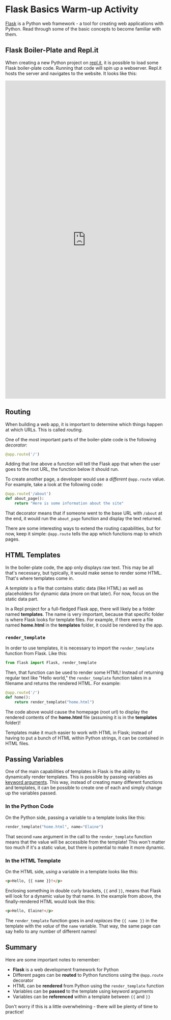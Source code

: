# Flask Basics Warm-up Activity
[Flask](https://flask.palletsprojects.com/en/1.1.x/foreword/) is a Python web framework - a tool for creating web applications with Python. Read through some of the basic concepts to become familiar with them.

## Flask Boiler-Plate and Repl.it
When creating a new Python project on [repl.it](https://repl.it), it is possible to load some Flask boiler-plate code. Running that code will spin up a webserver. Repl.it hosts the server and navigates to the website. It looks like this:

<iframe height="1000px" width="100%" src="https://repl.it/@JosephMaxwell/FlaskBoilerPlate?lite=true" scrolling="no" frameborder="no" allowtransparency="true" allowfullscreen="true" sandbox="allow-forms allow-pointer-lock allow-popups allow-same-origin allow-scripts allow-modals"></iframe>

## Routing
When building a web app, it is important to determine which things happen at which URLs. This is called _routing_.

One of the most important parts of the boiler-plate code is the following _decorator_:

```py
@app.route('/')
```

Adding that line above a function will tell the Flask app that when the user goes to the root URL, the function below it should run.

To create another page, a developer would use a _different_ `@app.route` value. For example, take a look at the following code:

```py
@app.route('/about')
def about_page():
    return "Here is some information about the site"
```

That decorator means that if someone went to the base URL with `/about` at the end, it would run the `about_page` function and display the text returned.

There are some interesting ways to extend the routing capabilities, but for now, keep it simple: `@app.route` tells the app which functions map to which pages.

## HTML Templates
In the boiler-plate code, the app only displays raw text. This may be all that's necessary, but typically, it would make sense to render some HTML. That's where templates come in.

A _template_ is a file that contains static data (like HTML) as well as placeholders for dynamic data (more on that later). For now, focus on the static data part.

In a Repl project for a full-fledged Flask app, there will likely be a folder named **templates**. The name is very important, because that specific folder is where Flask looks for template files. For example, if there were a file named **home.html** in the **templates** folder, it could be rendered by the app.

### `render_template`
In order to use templates, it is necessary to import the `render_template` function from Flask. Like this:

```py
from flask import Flask, render_template
```

Then, that function can be used to render some HTML! Instead of returning regular text like "Hello world," the `render_template` function takes in a filename and returns the rendered HTML. For example:

```py
@app.route('/')
def home():
    return render_template("home.html")
```

The code above would cause the homepage (root url) to display the rendered contents of the **home.html** file (assuming it is in the **templates** folder)!

Templates make it much easier to work with HTML in Flask; instead of having to put a bunch of HTML within Python strings, it can be contained in HTML files.

## Passing Variables
One of the main capabilities of templates in Flask is the ability to dynamically render templates. This is possible by passing variables as [keyword arguments](https://treyhunner.com/2018/04/keyword-arguments-in-python/). This way, instead of creating many different functions and templates, it can be possible to create one of each and simply change up the variables passed.

### In the Python Code
On the Python side, passing a variable to a template looks like this:

```py
render_template("home.html", name="Elaine")
```

That second `name` argument in the call to the `render_template` function means that the value will be accessible from the template! This won't matter too much if it's a static value, but there is potential to make it more dynamic.

### In the HTML Template
On the HTML side, _using_ a variable in a template looks like this:

```html
<p>Hello, {{ name }}!</p>
```

Enclosing something in double curly brackets, `{{` and `}}`, means that Flask will look for a dynamic value by that name. In the example from above, the finally-rendered HTML would look like this:

```html
<p>Hello, Elaine!</p>
```

The `render_template` function goes in and _replaces_ the `{{ name }}` in the template with the _value_ of the `name` variable. That way, the same page can say hello to any number of different names!

## Summary
Here are some important notes to remember:

- **Flask** is a web development framework for Python
- Different pages can be **routed** to Python functions using the `@app.route` decorator
- HTML can be **rendered** from Python using the `render_template` function
- Variables can be **passed** to the template using keyword arguments
- Variables can be **referenced** within a template between `{{` and `}}`

Don't worry if this is a little overwhelming - there will be plenty of time to practice!